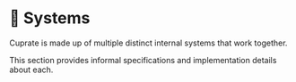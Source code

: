 # 🔴 Systems
Cuprate is made up of multiple distinct internal systems that work together.

This section provides informal specifications and implementation details about each.